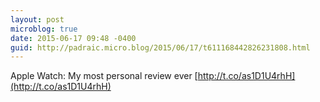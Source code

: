 ```yaml
---
layout: post
microblog: true
date: 2015-06-17 09:48 -0400
guid: http://padraic.micro.blog/2015/06/17/t611168442826231808.html
---
```

Apple Watch: My most personal review ever [http://t.co/as1D1U4rhH](http://t.co/as1D1U4rhH)
